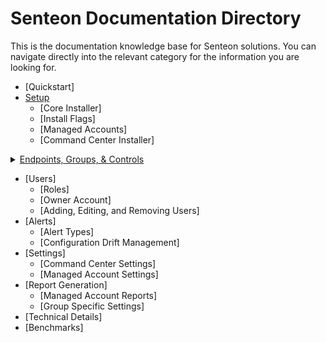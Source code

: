 # Senteon Documentation Directory
This is the documentation knowledge base for Senteon solutions. You can navigate directly into the relevant category for the information you are looking for. 


- [Quickstart]
- [Setup](installation.md)
  - [Core Installer]
  - [Install Flags]
  - [Managed Accounts]
  - [Command Center Installer]
<details>
  <summary><a href=EndpointConfiguration.md> Endpoints, Groups, & Controls</a></summary>
  <ul>
    <li><a href=EndpointConfiguration.md#controls>Controls</a>
      <ul>
        <li><a href=EndpointConfiguration.md#configuration-sets>Configuration Sets</a></li>
      </ul>
    </li>
    <li><a href=></a></li>
    <li><a href=></a></li>
    <li><a href=></a></li>
    <li><a href=></a></li>
  </ul>
     [Configuration Sets](EndpointConfiguration.md#configuration-sets)
     [Control Information](EndpointConfiguration.md#control-information)
     [Changing Configurations](EndpointConfigurations.md#changing-configurations.md)
   [Endpoints](EndpointConfiguration.md#endpoints)
     [Endpoint Listing](EndpointConfigurations.md#endpoint-listing)
     [Endpoint Information](EndpointConfigurations.md#endpoint-information)
     [Modifying Endpoints](EndpointConfigurations.md#modifying-endpoints)
       [Changing Groups](EndpointConfigurations.md#changing-groups)
       [Changing Controls](EndpointConfigurations.md#changing-controls)
     [Endpoint States](EndpointConfigurations.md#endpoint-states)
   [Groups](EndpointConfiguration.md#groups)
     [Group Info](EndpointConfigurations.md#group-info)
     [Group Modification](EndpointConfigurations.md#group-modification)
       [Moving Endpoints](EndpointConfigurations.md#moving-endpoints)
       [Making Exception Groups](EndpointConfigurations.md#making-exception-groups)
       [Merging Exception Groups](EndpointConfigurations.md#merging-exception-groups)
       [Converting Exception Groups to Management](EndpointConfigurations.md#converting-exception-groups)
       [Individual Control Modification](EndpointConfigurations.md#individual-control-modification)
       [New Management Group Creation](EndpointConfigurations.md#new-management-group-creation)
   [Endpoint Setup](EndpointConfiguration.md#setup)
     [Evaluation](EndpointConfigurations.md#evaluation)
     [Finalization Wizard](EndpointConfigurations.md#finalization-wizard)
</details>

- [Users]
  - [Roles]
  - [Owner Account]
  - [Adding, Editing, and Removing Users]
- [Alerts]
  - [Alert Types]
  - [Configuration Drift Management]
- [Settings]
  - [Command Center Settings]
  - [Managed Account Settings]
- [Report Generation]
  - [Managed Account Reports]
  - [Group Specific Settings] 
- [Technical Details]
-   [Benchmarks]
